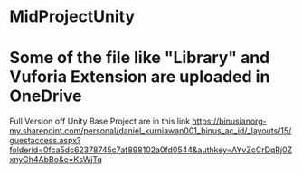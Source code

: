# MidProjectUnity
# Some of the file like "Library" and Vuforia Extension are uploaded in OneDrive 
Full Version off Unity Base Project are in this link https://binusianorg-my.sharepoint.com/personal/daniel_kurniawan001_binus_ac_id/_layouts/15/guestaccess.aspx?folderid=0fca5dc62378745c7af898102a0fd0544&authkey=AYvZcCrDqRj0ZxnyGh4AbBo&e=KsWjTq
